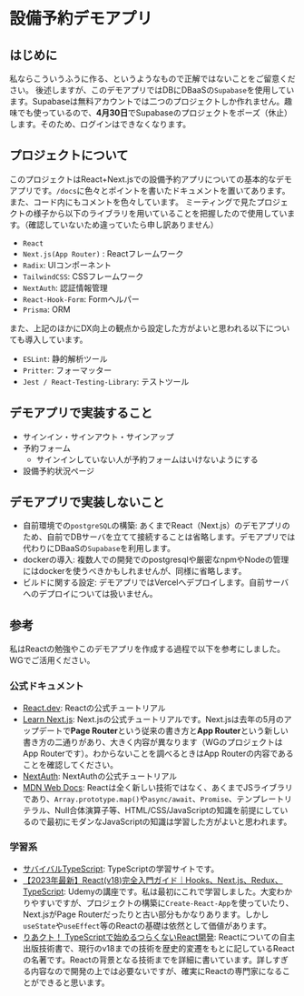 # 設備予約デモアプリ

## はじめに

私ならこういうふうに作る、というようなもので正解ではないことをご留意ください。
後述しますが、このデモアプリではDBにDBaaSの`Supabase`を使用しています。Supabaseは無料アカウントでは二つのプロジェクトしか作れません。趣味でも使っているので、**4月30日**でSupabaseのプロジェクトをポーズ（休止）します。そのため、ログインはできなくなります。

## プロジェクトについて

このプロジェクトはReact+Next.jsでの設備予約アプリについての基本的なデモアプリです。`/docs`に色々とポイントを書いたドキュメントを置いてあります。また、コード内にもコメントを色々しています。
ミーティングで見たプロジェクトの様子から以下のライブラリを用いていることを把握したので使用しています。（確認していないため違っていたら申し訳ありません）

- `React`
- `Next.js(App Router)` : Reactフレームワーク
- `Radix`: UIコンポーネント
- `TailwindCSS`: CSSフレームワーク
- `NextAuth`: 認証情報管理
- `React-Hook-Form`: Formヘルパー
- `Prisma`: ORM

また、上記のほかにDX向上の観点から設定した方がよいと思われる以下についても導入しています。

- `ESLint`: 静的解析ツール
- `Pritter`: フォーマッター
- `Jest / React-Testing-Library`: テストツール

## デモアプリで実装すること

- サインイン・サインアウト・サインアップ
- 予約フォーム
  - サインインしていない人が予約フォームはいけないようにする
- 設備予約状況ページ

## デモアプリで実装しないこと

- 自前環境での`postgreSQL`の構築: あくまでReact（Next.js）のデモアプリのため、自前でDBサーバを立てて接続することは省略します。デモアプリでは代わりにDBaaSの`Supabase`を利用します。
- dockerの導入: 複数人での開発でのpostgresqlや厳密なnpmやNodeの管理にはdockerを使うべきかもしれませんが、同様に省略します。
- ビルドに関する設定: デモアプリではVercelへデプロイします。自前サーバへのデプロイについては扱いません。

## 参考

私はReactの勉強やこのデモアプリを作成する過程で以下を参考にしました。WGでご活用ください。

### 公式ドキュメント

- [React.dev](https://ja.react.dev/): Reactの公式チュートリアル
- [Learn Next.js](https://nextjs.org/learn): Next.jsの公式チュートリアルです。Next.jsは去年の5月のアップデートで**Page Router**という従来の書き方と**App Router**という新しい書き方の二通りがあり、大きく内容が異なります（WGのプロジェクトはApp Routerです）。わからないことを調べるときはApp Routerの内容であることを確認してください。
- [NextAuth](https://next-auth.js.org/tutorials): NextAuthの公式チュートリアル
- [MDN Web Docs](https://developer.mozilla.org/ja/): Reactは全く新しい技術ではなく、あくまでJSライブラリであり、`Array.prototype.map()`や`async/await`、`Promise`、テンプレートリテラル、Null合体演算子等、HTML/CSS/JavaScriptの知識を前提にしているので最初にモダンなJavaScriptの知識は学習した方がよいと思われます。

### 学習系

- [サバイバルTypeScript](https://typescriptbook.jp/): TypeScriptの学習サイトです。
- [【2023年最新】React(v18)完全入門ガイド｜Hooks、Next.js、Redux、TypeScript](https://www.udemy.com/course/react-complete-guide/?couponCode=ST22FS22724): Udemyの講座です。私は最初にこれで学習しました。大変わかりやすいですが、プロジェクトの構築に`Create-React-App`を使っていたり、Next.jsがPage Routerだったりと古い部分もかなりあります。しかし`useState`や`useEffect`等のReactの基礎は依然として価値があります。
- [りあクト！ TypeScriptで始めるつらくないReact開発](https://oukayuka.booth.pm/items/2368045): Reactについての自主出版技術書で、現行のv18までの技術を歴史的変遷をもとに記しているReactの名著です。Reactの背景となる技術までを詳細に書いています。詳しすぎる内容なので開発の上では必要ないですが、確実にReactの専門家になることができると思います。
